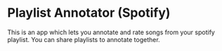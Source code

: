 # Playlist Annotator (Spotify)

This is an app which lets you annotate and rate songs from your spotify playlist. You can share playlists to annotate together.
